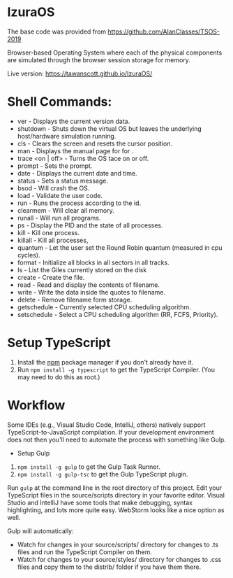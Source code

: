 IzuraOS
=================================================
The base code was provided from https://github.com/AlanClasses/TSOS-2019

Browser-based Operating System where each of the physical components are simulated through the browser session storage for memory.

Live version: https://tawanscott.github.io/IzuraOS/

Shell Commands:
=================================================
* ver - Displays the current version data.
* shutdown - Shuts down the virtual OS but leaves the underlying host/hardware simulation running.
* cls - Clears the screen and resets the cursor position.
* man <topic> - Displays the manual page for for <topic>.
* trace <on | off> - Turns the OS tace on or off.
* prompt <string> - Sets the prompt.
* date - Displays the current date and time.
* status <string> - Sets a status message.
* bsod - Will crash the OS.
* load - Validate the user code.
* run <pid> - Runs the process according to the id.
* clearmem - Will clear all memory.
* runall - Will run all programs.
* ps - Display the PID and the state of all processes.
* kill - Kill one process.
* killall - Kill all processes,
* quantum - Let the user set the Round Robin quantum (measured in cpu cycles).
* format - Initialize all blocks in all sectors in all tracks.
* ls - List the Giles currently stored on the disk
* create <filename> - Create the file.
* read <filename> - Read and display the contents of filename.
* write <filename> - Write the data inside the quotes to filename.
* delete <filename> - Remove filename form storage.
* getschedule - Currently selected CPU scheduling algorithm.
* setschedule <schedule> - Select a CPU scheduling algorithm (RR, FCFS, Priority).

Setup TypeScript
================

1. Install the [npm](https://www.npmjs.org/) package manager if you don't already have it.
1. Run `npm install -g typescript` to get the TypeScript Compiler. (You may need to do this as root.)


Workflow
=============

Some IDEs (e.g., Visual Studio Code, IntelliJ, others) natively support TypeScript-to-JavaScript compilation.
If your development environment does not then you'll need to automate the process with something like Gulp.


- Setup Gulp
1. `npm install -g gulp` to get the Gulp Task Runner.
1. `npm install -g gulp-tsc` to get the Gulp TypeScript plugin.


Run `gulp` at the command line in the root directory of this project.
Edit your TypeScript files in the source/scripts directory in your favorite editor.
Visual Studio and IntelliJ have some tools that make debugging, syntax highlighting, and lots more quite easy.
WebStorm looks like a nice option as well.

Gulp will automatically:

* Watch for changes in your source/scripts/ directory for changes to .ts files and run the TypeScript Compiler on them.
* Watch for changes to your source/styles/ directory for changes to .css files and copy them to the distrib/ folder if you have them there.
